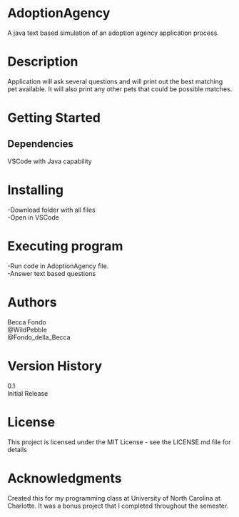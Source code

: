 # AdoptionAgency
A java text based simulation of an adoption agency application process.

# Description
Application will ask several questions and will print out the best matching pet available. It will also print any other pets that could be possible matches. 

# Getting Started
## Dependencies
VSCode with Java capability

# Installing
-Download folder with all files <br />
-Open in VSCode 

# Executing program
-Run code in AdoptionAgency file.<br />
-Answer text based questions 

# Authors
Becca Fondo <br />
@WildPebble <br />
@Fondo_della_Becca

# Version History
0.1 <br />
Initial Release

# License
This project is licensed under the MIT License - see the LICENSE.md file for details

# Acknowledgments
Created this for my programming class at University of North Carolina at Charlotte. It was a bonus project that I completed throughout the semester. 
